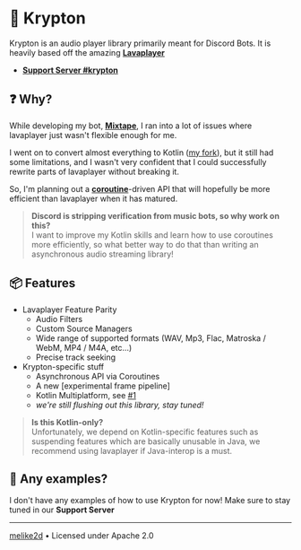 # 🎹 Krypton

Krypton is an audio player library primarily meant for Discord Bots.
It is heavily based off the amazing [**Lavaplayer**](https://github.com/sedmelluq/lavaplayer)

- [**Support Server #krypton**](https://discord.gg/Vkbmb8kuH4)

## ❓ Why?

While developing my bot, [**Mixtape**](https://mixtape.systems), I ran into a lot of issues where lavaplayer 
just wasn't flexible enough for me.

I went on to convert almost everything to Kotlin ([my fork](https://github.com/mixtape-oss/lavaplayer)),
but it still had some limitations, and I wasn't very confident that I could successfully rewrite parts 
of lavaplayer without breaking it.

So, I'm planning out a [**coroutine**](https://github.com/kotlin/kotlinx.coroutines)-driven API that will hopefully
be more efficient than lavaplayer when it has matured.

> **Discord is stripping verification from music bots, so why work on this?**   
> I want to improve my Kotlin skills and learn how to use coroutines more efficiently, so what better way to do that 
> than writing an asynchronous audio streaming library!

## 📦 Features

- Lavaplayer Feature Parity
  - Audio Filters
  - Custom Source Managers
  - Wide range of supported formats (WAV, Mp3, Flac, Matroska / WebM, MP4 / M4A, etc...)
  - Precise track seeking
- Krypton-specific stuff
  - Asynchronous API via Coroutines
  - A new [experimental frame pipeline]
  - Kotlin Multiplatform, see [#1](https://github.com/krypton-lib/krypton/issues/1)
  - _we're still flushing out this library, stay tuned!_

> **Is this Kotlin-only?**    
> Unfortunately, we depend on Kotlin-specific features such as suspending features which are basically 
> unusable in Java, we recommend using lavaplayer if Java-interop is a must.

## 🚀 Any examples?

I don't have any examples of how to use Krypton for now!
Make sure to stay tuned in our **Support Server**

---

[melike2d](https://www.dimensional.fun) &bull; Licensed under Apache 2.0
